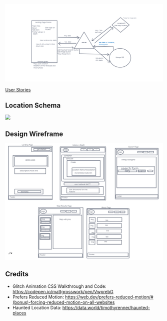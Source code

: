 

<img src = './src/images/Inspecter.png'>

<a href = 'https://trello.com/b/RzdRKIEg/inspectre-project-board'>User Stories</a>

## Location Schema

<img src = 'https://github.com/the-placeholders/inspectre-frontend/blob/andrew/images/LocationSchema.PNG?raw=true'>

## Design Wireframe

<img src= './src/images/InspectreWireFrame.jpg'>

## Credits

- Glitch Animation CSS Walkthrough and Code: https://codepen.io/mattgrosswork/pen/VwprebG
- Prefers Reduced Motion: https://web.dev/prefers-reduced-motion/#(bonus)-forcing-reduced-motion-on-all-websites
- Haunted Location Data: https://data.world/timothyrenner/haunted-places

